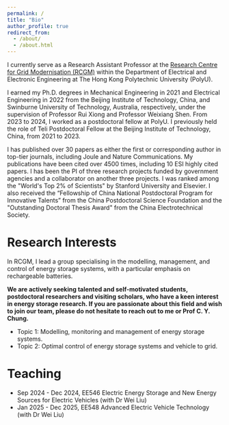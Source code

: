 ```yaml
---
permalink: /
title: "Bio"
author_profile: true
redirect_from: 
  - /about/
  - /about.html
---
```

I currently serve as a Research Assistant Professor at the [Research Centre for Grid Modernisation (RCGM)](https://www.polyu.edu.hk/rcgm/) within the Department of Electrical and Electronic Engineering at The Hong Kong Polytechnic University (PolyU). 

I earned my Ph.D. degrees in Mechanical Engineering in 2021 and Electrical Engineering in 2022 from the Beijing Institute of Technology, China, and Swinburne University of Technology, Australia, respectively, under the supervision of Professor Rui Xiong and Professor Weixiang Shen. From 2023 to 2024, I worked as a postdoctoral fellow at PolyU. I previously held the role of Teli Postdoctoral Fellow at the Beijing Institute of Technology, China, from 2021 to 2023.

I has published over 30 papers as either the first or corresponding author in top-tier journals, including Joule and Nature Communications. My publications have been cited over 4500 times, including 10 ESI highly cited papers. I has been the PI of three research projects funded by government agencies and a collaborator on another three projects. I was ranked among the "World's Top 2% of Scientists" by Stanford University and Elsevier. I also received the “Fellowship of China National Postdoctoral Program for Innovative Talents” from the China Postdoctoral Science Foundation and the "Outstanding Doctoral Thesis Award" from the China Electrotechnical Society.


Research Interests
======
In RCGM, I lead a group specialising in the modelling, management, and control of energy storage systems, with a particular emphasis on rechargeable batteries.

**We are actively seeking talented and self-motivated students, postdoctoral researchers and visiting scholars, who have a keen interest in energy storage research. If you are passionate about this field and wish to join our team, please do not hesitate to reach out to me or Prof C. Y. Chung.**

+ Topic 1: Modelling, monitoring and management of energy storage systems.
+ Topic 2: Optimal control of energy storage systems and vehicle to grid. 

Teaching
=====
+ Sep 2024 - Dec 2024, EE546 Electric Energy Storage and New Energy Sources for Electric Vehicles (with Dr Wei Liu)
+ Jan 2025 - Dec 2025, EE548 Advanced Electric Vehicle Technology (with Dr Wei Liu)





